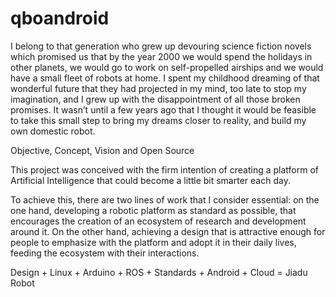 qboandroid
==========

I belong to that generation who grew up devouring science fiction novels which promised us that by the year 2000 we would spend the holidays in other planets, we would go to work on self-propelled airships and we would have a small fleet of robots at home. I spent my childhood dreaming of that wonderful future that they had projected in my mind, too late to stop my imagination, and I grew up with the disappointment of all those broken promises. It wasn’t until a few years ago that I thought it would be feasible to take this small step to bring my dreams closer to reality, and build my own domestic robot.


Objective, Concept, Vision and Open Source

This project was conceived with the firm intention of creating a platform of Artificial Intelligence that could become a little bit smarter each day.

To achieve this, there are two lines of work that I consider essential: on the one hand, developing a robotic platform as standard as possible, that encourages the creation of an ecosystem of research and development around it. On the other hand, achieving a design that is attractive enough for people to emphasize with the platform and adopt it in their daily lives, feeding the ecosystem with their interactions.


Design + Linux + Arduino + ROS + Standards + Android + Cloud = Jiadu Robot
